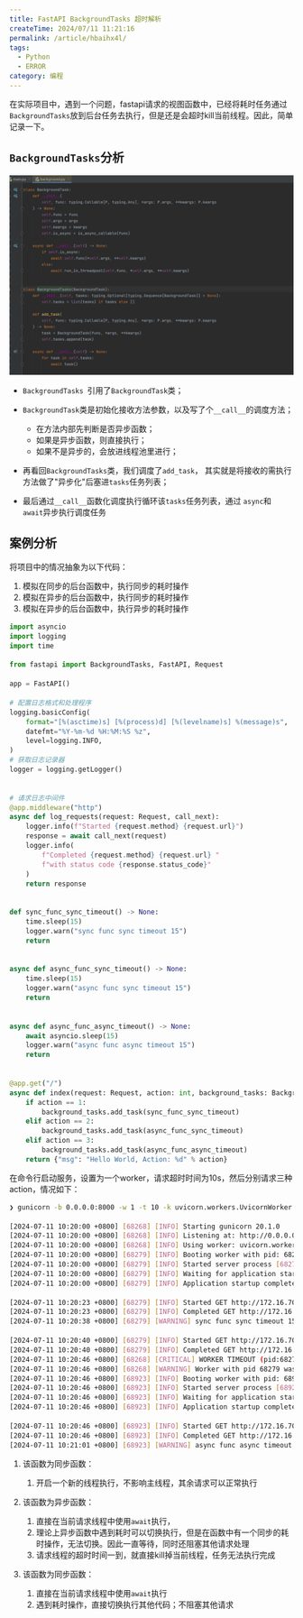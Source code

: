 ```yaml
---
title: FastAPI BackgroundTasks 超时解析
createTime: 2024/07/11 11:21:16
permalink: /article/hbaihx4l/
tags:
  - Python
  - ERROR
category: 编程
---
```


在实际项目中，遇到一个问题，fastapi请求的视图函数中，已经将耗时任务通过`BackgroundTasks`​放到后台任务去执行，但是还是会超时kill当前线程。因此，简单记录一下。

## `BackgroundTasks`​分析

![](attachment/08c47233f039a653af949d8ed748206c.png)

* `BackgroundTasks `​引用了`BackgroundTask`​类；
* ​`BackgroundTask`​类是初始化接收方法参数，以及写了个`__call__`​的调度方法；

  * 在方法内部先判断是否异步函数；
  * 如果是异步函数，则直接执行；
  * 如果不是异步的，会放进线程池里进行；
* 再看回`BackgroundTasks`​类，我们调度了`add_task`​， 其实就是将接收的需执行方法做了"异步化"后塞进`tasks`​任务列表；
* 最后通过`__call__`​函数化调度执行循环该`tasks`​任务列表，通过 `async`​和 `await`​异步执行调度任务

## 案例分析

将项目中的情况抽象为以下代码：

1. 模拟在同步的后台函数中，执行同步的耗时操作
2. 模拟在异步的后台函数中，执行同步的耗时操作
3. 模拟在异步的后台函数中，执行异步的耗时操作

```python
import asyncio
import logging
import time

from fastapi import BackgroundTasks, FastAPI, Request

app = FastAPI()

# 配置日志格式和处理程序
logging.basicConfig(
    format="[%(asctime)s] [%(process)d] [%(levelname)s] %(message)s",
    datefmt="%Y-%m-%d %H:%M:%S %z",
    level=logging.INFO,
)
# 获取日志记录器
logger = logging.getLogger()


# 请求日志中间件
@app.middleware("http")
async def log_requests(request: Request, call_next):
    logger.info(f"Started {request.method} {request.url}")
    response = await call_next(request)
    logger.info(
        f"Completed {request.method} {request.url} "
        f"with status code {response.status_code}"
    )
    return response


def sync_func_sync_timeout() -> None:
    time.sleep(15)
    logger.warn("sync func sync timeout 15")
    return


async def async_func_sync_timeout() -> None:
    time.sleep(15)
    logger.warn("async func sync timeout 15")
    return


async def async_func_async_timeout() -> None:
    await asyncio.sleep(15)
    logger.warn("async func async timeout 15")
    return


@app.get("/")
async def index(request: Request, action: int, background_tasks: BackgroundTasks):
    if action == 1:
        background_tasks.add_task(sync_func_sync_timeout)
    elif action == 2:
        background_tasks.add_task(async_func_sync_timeout)
    elif action == 3:
        background_tasks.add_task(async_func_async_timeout)
    return {"msg": "Hello World, Action: %d" % action}

```

在命令行启动服务，设置为一个worker，请求超时时间为10s，然后分别请求三种action，情况如下：

```bash
❯ gunicorn -b 0.0.0.0:8000 -w 1 -t 10 -k uvicorn.workers.UvicornWorker main:app

[2024-07-11 10:20:00 +0800] [68268] [INFO] Starting gunicorn 20.1.0
[2024-07-11 10:20:00 +0800] [68268] [INFO] Listening at: http://0.0.0.0:8000 (68268)
[2024-07-11 10:20:00 +0800] [68268] [INFO] Using worker: uvicorn.workers.UvicornWorker
[2024-07-11 10:20:00 +0800] [68279] [INFO] Booting worker with pid: 68279
[2024-07-11 10:20:00 +0800] [68279] [INFO] Started server process [68279]
[2024-07-11 10:20:00 +0800] [68279] [INFO] Waiting for application startup.
[2024-07-11 10:20:00 +0800] [68279] [INFO] Application startup complete.

[2024-07-11 10:20:23 +0800] [68279] [INFO] Started GET http://172.16.70.150:8000/?action=1
[2024-07-11 10:20:23 +0800] [68279] [INFO] Completed GET http://172.16.70.150:8000/?action=1 with status code 200
[2024-07-11 10:20:38 +0800] [68279] [WARNING] sync func sync timeout 15

[2024-07-11 10:20:40 +0800] [68279] [INFO] Started GET http://172.16.70.150:8000/?action=2
[2024-07-11 10:20:40 +0800] [68279] [INFO] Completed GET http://172.16.70.150:8000/?action=2 with status code 200
[2024-07-11 10:20:46 +0800] [68268] [CRITICAL] WORKER TIMEOUT (pid:68279)
[2024-07-11 10:20:46 +0800] [68268] [WARNING] Worker with pid 68279 was terminated due to signal 6
[2024-07-11 10:20:46 +0800] [68923] [INFO] Booting worker with pid: 68923
[2024-07-11 10:20:46 +0800] [68923] [INFO] Started server process [68923]
[2024-07-11 10:20:46 +0800] [68923] [INFO] Waiting for application startup.
[2024-07-11 10:20:46 +0800] [68923] [INFO] Application startup complete.

[2024-07-11 10:20:46 +0800] [68923] [INFO] Started GET http://172.16.70.150:8000/?action=3
[2024-07-11 10:20:46 +0800] [68923] [INFO] Completed GET http://172.16.70.150:8000/?action=3 with status code 200
[2024-07-11 10:21:01 +0800] [68923] [WARNING] async func async timeout 15
```

1. 该函数为同步函数：

   1. 开启一个新的线程执行，不影响主线程，其余请求可以正常执行
2. 该函数为异步函数：

   1. 直接在当前请求线程中使用`await`​执行，
   2. 理论上异步函数中遇到耗时可以切换执行，但是在函数中有一个同步的耗时操作，无法切换。因此一直等待，同时还阻塞其他请求处理
   3. 请求线程的超时时间一到，就直接kill掉当前线程，任务无法执行完成
3. 该函数为同步函数：

   1. 直接在当前请求线程中使用`await`​执行
   2. 遇到耗时操作，直接切换执行其他代码；不阻塞其他请求
